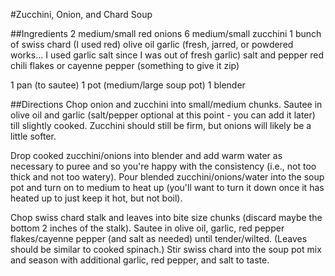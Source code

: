 #Zucchini, Onion, and Chard Soup

##Ingredients
2 medium/small red onions
6 medium/small zucchini
1 bunch of swiss chard (I used red)
olive oil
garlic (fresh, jarred, or powdered works... I used garlic salt since I
was out of fresh garlic)
salt and pepper
red chili flakes or cayenne pepper (something to give it zip)

1 pan (to sautee)
1 pot (medium/large soup pot)
1 blender

##Directions
Chop onion and zucchini into small/medium chunks. Sautee in olive oil
and garlic (salt/pepper optional at this point - you can add it later)
till slightly cooked. Zucchini should still be firm, but onions will
likely be a little softer.

Drop cooked zucchini/onions into blender and add warm water as
necessary to puree and so you're happy with the consistency (i.e., not
too thick and not too watery). Pour blended zucchini/onions/water into
the soup pot and turn on to medium to heat up (you'll want to turn it
down once it has heated up to just keep it hot, but not boil).

Chop swiss chard stalk and leaves into bite size chunks (discard maybe
the bottom 2 inches of the stalk). Sautee in olive oil, garlic, red
pepper flakes/cayenne pepper (and salt as needed) until tender/wilted.
(Leaves should be similar to cooked spinach.) Stir swiss chard into
the soup pot mix and season with additional garlic, red pepper, and
salt to taste.

